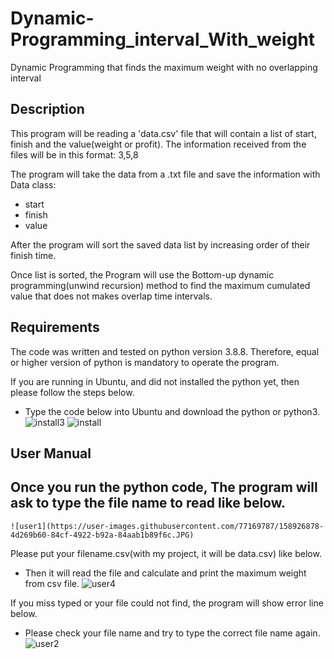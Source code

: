# Dynamic-Programming_interval_With_weight
Dynamic Programming that finds the maximum weight with no overlapping interval

## Description


This program will be reading a 'data.csv' file that will contain a list of start, finish and the value(weight or profit). The information received from the files will be in this format: 
3,5,8 

The program will take the data from a .txt file and save the information with Data class:
- start 
- finish 
- value 

After the program will sort the saved data list by increasing order of their finish time.

Once list is sorted, the Program will use the Bottom-up dynamic programming(unwind recursion) method to find the maximum cumulated value that does not makes overlap time intervals. 


## Requirements
The code was written and tested on python version 3.8.8. Therefore, equal or higher version of python is mandatory to operate the program.

If you are running in Ubuntu, and did not installed the python yet, then please follow the steps below.

- Type the code below into Ubuntu and download the python or python3.
    ![install3](https://user-images.githubusercontent.com/77169787/158924273-b3e16968-840c-403b-992e-782e0b03b700.PNG)
    ![install](https://user-images.githubusercontent.com/77169787/158924292-378a6b67-0556-44e6-a4d8-5bc5ff3da092.PNG)
    
## User Manual

Once you run the python code, The program will ask to type the file name to read like below.
-
    ![user1](https://user-images.githubusercontent.com/77169787/158926878-4d269b60-84cf-4922-b92a-84aab1b89f6c.JPG)

Please put your filename.csv(with my project, it will be data.csv) like below. 
- Then it will read the file and calculate and print the maximum weight from csv file.
    ![user4](https://user-images.githubusercontent.com/77169787/158926876-99f9d0c9-59e9-4d78-99af-c7093de2bff8.JPG)

If you miss typed or your file could not find, the program will show error line below. 
- Please check your file name and try to type the correct file name again. 
    ![user2](https://user-images.githubusercontent.com/77169787/158926869-457f7bc7-2812-4dca-87c7-610d1094de7a.JPG)

